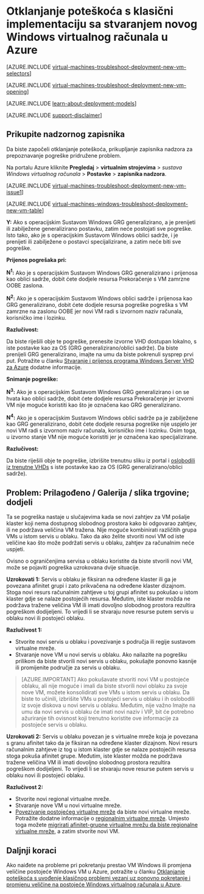 <properties
   pageTitle="Otklanjanje poteškoća s implementacije klasični Windows VM | Microsoft Azure"
   description="Otklanjanje poteškoća s uvođenje klasičnog kad stvorite novi virtualnog računala u sustavu Windows Azure"
   services="virtual-machines-windows"
   documentationCenter=""
   authors="JiangChen79"
   manager="felixwu"
   editor=""
   tags="top-support-issue"/>

<tags
  ms.service="virtual-machines-windows"
  ms.workload="na"
  ms.tgt_pltfrm="vm-windows"
  ms.devlang="na"
  ms.topic="article"
  ms.date="09/06/2016"
  ms.author="cjiang"/>

# <a name="troubleshoot-classic-deployment-issues-with-creating-a-new-windows-virtual-machine-in-azure"></a>Otklanjanje poteškoća s klasični implementaciju sa stvaranjem novog Windows virtualnog računala u Azure

[AZURE.INCLUDE [virtual-machines-troubleshoot-deployment-new-vm-selectors](../../includes/virtual-machines-windows-troubleshoot-deployment-new-vm-selectors-include.md)]

[AZURE.INCLUDE [virtual-machines-troubleshoot-deployment-new-vm-opening](../../includes/virtual-machines-troubleshoot-deployment-new-vm-opening-include.md)]

[AZURE.INCLUDE [learn-about-deployment-models](../../includes/learn-about-deployment-models-classic-include.md)]

[AZURE.INCLUDE [support-disclaimer](../../includes/support-disclaimer.md)]

## <a name="collect-audit-logs"></a>Prikupite nadzornog zapisnika

Da biste započeli otklanjanje poteškoća, prikupljanje zapisnika nadzora za prepoznavanje pogreške pridružene problem.

Na portalu Azure kliknite **Pregledaj** > **virtualnim strojevima** > *sustava Windows virtualnog računala* > **Postavke** > **zapisnika nadzora**.

[AZURE.INCLUDE [virtual-machines-troubleshoot-deployment-new-vm-issue1](../../includes/virtual-machines-troubleshoot-deployment-new-vm-issue1-include.md)]

[AZURE.INCLUDE [virtual-machines-windows-troubleshoot-deployment-new-vm-table](../../includes/virtual-machines-windows-troubleshoot-deployment-new-vm-table.md)]

**Y:** Ako s operacijskim Sustavom Windows GRG generalizirano, a je prenijeti ili zabilježene generalizirano postavku, zatim neće postojati sve pogreške. Isto tako, ako je s operacijskim Sustavom Windows oblici sadrže, i je prenijeti ili zabilježene o postavci specijalizirane, a zatim neće biti sve pogreške.

**Prijenos pogrešaka pri:**

**N<sup>1</sup>:** Ako je s operacijskim Sustavom Windows GRG generalizirano i prijenosa kao oblici sadrže, dobit ćete dodjele resursa Prekoračenje s VM zamrzne OOBE zaslona.

**N<sup>2</sup>:** Ako je s operacijskim Sustavom Windows oblici sadrže i prijenosa kao GRG generalizirano, dobit ćete dodjele resursa pogreške pogreška s VM zamrzne na zaslonu OOBE jer novi VM radi s izvornom naziv računala, korisničko ime i lozinku.

**Razlučivost:**

Da biste riješili obje te pogreške, prenesite izvorne VHD dostupan lokalno, s iste postavke kao za OS (GRG generalizirano/oblici sadrže). Da biste prenijeli GRG generalizirano, imajte na umu da biste pokrenuli sysprep prvi put. Potražite u članku [Stvaranje i prijenos programa Windows Server VHD za Azure](virtual-machines-windows-classic-createupload-vhd.md) dodatne informacije.

**Snimanje pogreške:**

**N<sup>3</sup>:** Ako je s operacijskim Sustavom Windows GRG generalizirano i on se hvata kao oblici sadrže, dobit ćete dodjele resursa Prekoračenje jer izvorni VM nije moguće koristiti kao što je označena kao GRG generalizirano.

**N<sup>4</sup>:** Ako je s operacijskim Sustavom Windows oblici sadrže pa je zabilježene kao GRG generalizirano, dobit ćete dodjele resursa pogreške nije uspjelo jer novi VM radi s izvornom naziv računala, korisničko ime i lozinku. Osim toga, u izvorno stanje VM nije moguće koristiti jer je označena kao specijalizirane.

**Razlučivost:**

Da biste riješili obje te pogreške, izbrišite trenutnu sliku iz portal i [oslobodili iz trenutne VHDs](virtual-machines-windows-classic-capture-image.md) s iste postavke kao za OS (GRG generalizirano/oblici sadrže).

## <a name="issue-custom-gallery-marketplace-image-allocation-failure"></a>Problem: Prilagođeno / Galerija / slika trgovine; dodjeli
Ta se pogreška nastaje u slučajevima kada se novi zahtjev za VM pošalje klaster koji nema dostupnog slobodnog prostora kako bi odgovarao zahtjev, ili ne podržava veličina VM tražena. Nije moguće kombinirati različitih grupa VMs u istom servis u oblaku. Tako da ako želite stvoriti novi VM od iste veličine kao što može podržati servis u oblaku, zahtjev za računalnim neće uspjeti.

Ovisno o ograničenjima servisa u oblaku koristite da biste stvorili novi VM, može se pojaviti pogreška uzrokovana dvije situacije.

**Uzrokovati 1:** Servis u oblaku je fiksiran na određene klaster ili ga je povezana afinitet grupi i zato prikvačena na određene klaster dizajnom. Stoga novi resurs računalnim zahtjeve u toj grupi afinitet su pokušao u istom klaster gdje se nalaze postojećih resursa. Međutim, iste klaster možda ne podržava tražene veličina VM ili imati dovoljno slobodnog prostora rezultira pogreškom dodijeljeni. To vrijedi li se stvaraju nove resurse putem servis u oblaku novi ili postojeći oblaku.

**Razlučivost 1:**

- Stvorite novi servis u oblaku i povezivanje s područja ili regije sustavom virtualne mreže.
- Stvaranje nove VM u novi servis u oblaku.
  Ako nailazite na pogrešku prilikom da biste stvorili novi servis u oblaku, pokušajte ponovno kasnije ili promijenite područje za servis u oblaku.

> [AZURE.IMPORTANT] Ako pokušavate stvoriti novi VM u postojeće oblaku, ali nije moguće i imali da biste stvorili novi oblaku za svoje nove VM, možete konsolidirati sve VMs u istom servis u oblaku. Da biste to učinili, izbrišite VMs u postojeći servis u oblaku i ih oslobodili iz svoje diskova u novi servis u oblaku. Međutim, nije važno Imajte na umu da novi servis u oblaku će imati novi naziv i VIP, bit će potrebno ažuriranje tih ovisnost koji trenutno koristite ove informacije za postojeće servis u oblaku.

**Uzrokovati 2:** Servis u oblaku povezan je s virtualne mreže koja je povezana s granu afinitet tako da je fiksiran na određene klaster dizajnom. Novi resurs računalnim zahtjeve iz tog u istom klaster gdje se nalaze postojećih resursa stoga pokuša afinitet grupe. Međutim, iste klaster možda ne podržava tražene veličina VM ili imati dovoljno slobodnog prostora rezultira pogreškom dodijeljeni. To vrijedi li se stvaraju nove resurse putem servis u oblaku novi ili postojeći oblaku.

**Razlučivost 2:**

- Stvorite novi regional virtualne mreže.
- Stvaranje nove VM u novi virtualne mreže.
- [Povezivanje postojećeg virtualne mreže](https://azure.microsoft.com/blog/vnet-to-vnet-connecting-virtual-networks-in-azure-across-different-regions/) da biste novi virtualne mreže. Potražite dodatne informacije o [regionalnim virtualne mreže](https://azure.microsoft.com/blog/2014/05/14/regional-virtual-networks/). Umjesto toga možete [migrirati afinitet-grupne virtualne mrežu da biste regionalne virtualne mreže](https://azure.microsoft.com/blog/2014/11/26/migrating-existing-services-to-regional-scope/), a zatim stvorite novi VM.

## <a name="next-steps"></a>Daljnji koraci
Ako naiđete na probleme pri pokretanju prestao VM Windows ili promjena veličine postojeće Windows VM u Azure, potražite u članku [Otklanjanje poteškoća s uvođenje klasičnog problemi vezani uz ponovno pokretanje i promjenu veličine na postojeće Windows virtualnog računala u Azure](windows/classic/virtual-machines-windows-classic-restart-resize-error-troubleshooting.md).
